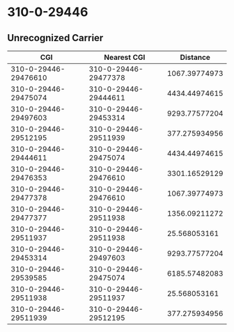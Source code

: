 # 310-0-29446
## Unrecognized Carrier


| CGI | Nearest CGI | Distance |
|-----|-------------|----------|
| 310-0-29446-29476610 | 310-0-29446-29477378 | 1067.39774973 |
| 310-0-29446-29475074 | 310-0-29446-29444611 | 4434.44974615 |
| 310-0-29446-29497603 | 310-0-29446-29453314 | 9293.77577204 |
| 310-0-29446-29512195 | 310-0-29446-29511939 | 377.275934956 |
| 310-0-29446-29444611 | 310-0-29446-29475074 | 4434.44974615 |
| 310-0-29446-29476353 | 310-0-29446-29476610 | 3301.16529129 |
| 310-0-29446-29477378 | 310-0-29446-29476610 | 1067.39774973 |
| 310-0-29446-29477377 | 310-0-29446-29511938 | 1356.09211272 |
| 310-0-29446-29511937 | 310-0-29446-29511938 | 25.568053161 |
| 310-0-29446-29453314 | 310-0-29446-29497603 | 9293.77577204 |
| 310-0-29446-29539585 | 310-0-29446-29475074 | 6185.57482083 |
| 310-0-29446-29511938 | 310-0-29446-29511937 | 25.568053161 |
| 310-0-29446-29511939 | 310-0-29446-29512195 | 377.275934956 |

